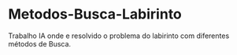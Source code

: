 # Metodos-Busca-Labirinto
Trabalho IA onde e resolvido o problema do labirinto com diferentes métodos de Busca. 
